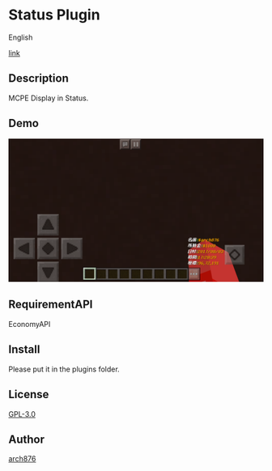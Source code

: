 Status Plugin
====
<a name="english">English</a>









[link](#english)
## Description

MCPE Display in Status.

## Demo

![Demo1](https://github.com/arch876/Status/blob/master/demo1.png)

## RequirementAPI

EconomyAPI

## Install

Please put it in the plugins folder.

## License

[GPL-3.0](https://github.com/arch876/Status/LICENSE)

## Author

[arch876](https://github.com/arch876)
